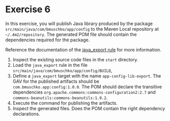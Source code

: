 # Exercise 6

In this exercise, you will publish Java library produced by the package `src/main/java/com/bmuschko/app/config` to the Maven Local repository at `~/.4m2/repository`. The generated POM file should contain the dependencies required for the package.

Reference the documentation of the [java_export rule](https://github.com/bazelbuild/rules_jvm_external#publishing-to-external-repositories) for more information.

1. Inspect the existing source code files in the `start` directory.
2. Load the `java_export` rule in the file `src/main/java/com/bmuschko/app/config/BUILD`,
3. Define a `java_export` target with the name `app-config-lib-export`. The GAV for the published artifacts should be `com.bmuschko.app:config:1.0.0`. The POM should declare the transitive dependencies `org.apache.commons:commons-configuration2:2.7` and `commons-beanutils:commons-beanutils:1.9.2`.
4. Execute the command for publishing the artifacts.
5. Inspect the generated files. Does the POM contain the right dependency declarations.